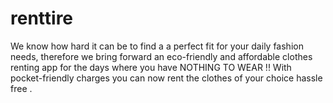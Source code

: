 # renttire
We know how hard it can be to find a a perfect fit for your daily fashion needs, therefore we bring forward an eco-friendly and affordable clothes renting app for the days where you have NOTHING TO WEAR !! With pocket-friendly charges you can now rent the clothes of your choice hassle free .

